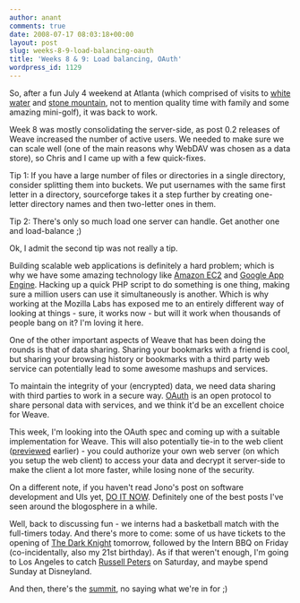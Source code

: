 ```yaml
---
author: anant
comments: true
date: 2008-07-17 08:03:18+00:00
layout: post
slug: weeks-8-9-load-balancing-oauth
title: 'Weeks 8 & 9: Load balancing, OAuth'
wordpress_id: 1129
---
```


So, after a fun July 4 weekend at Atlanta (which comprised of visits to [white water](http://replay.waybackmachine.org/20080928114646/http://www.sixflags.com/whitewater/index.aspx) and [stone mountain](http://replay.waybackmachine.org/20080928114646/http://www.stonemountainpark.com/), not to mention quality time with family and some amazing mini-golf), it was back to work.

Week 8 was mostly consolidating the server-side, as post 0.2 releases of Weave increased the number of active users. We needed to make sure we can scale well (one of the main reasons why WebDAV was chosen as a data store), so Chris and I came up with a few quick-fixes.

Tip 1: If you have a large number of files or directories in a single directory, consider splitting them into buckets. We put usernames with the same first letter in a directory, sourceforge takes it a step further by creating one-letter directory names and then two-letter ones in them.

Tip 2: There's only so much load one server can handle. Get another one and load-balance ;)

Ok, I admit the second tip was not really a tip.

Building scalable web applications is definitely a hard problem; which is why we have some amazing technology like [Amazon EC2](http://replay.waybackmachine.org/20080928114646/http://www.kix.in/blog/aws.amazon.com/ec2) and [Google App Engine](http://replay.waybackmachine.org/20080928114646/http://code.google.com/appengine/). Hacking up a quick PHP script to do something is one thing, making sure a million users can use it simultaneously is another. Which is why working at the Mozilla Labs has exposed me to an entirely different way of looking at things - sure, it works now - but will it work when thousands of people bang on it? I'm loving it here.

One of the other important aspects of Weave that has been doing the rounds is that of data sharing. Sharing your bookmarks with a friend is cool, but sharing your browsing history or bookmarks with a third party web service can potentially lead to some awesome mashups and services.

To maintain the integrity of your (encrypted) data, we need data sharing with third parties to work in a secure way. [OAuth](http://replay.waybackmachine.org/20080928114646/http://oauth.net/) is an open protocol to share personal data with services, and we think it'd be an excellent choice for Weave.

This week, I'm looking into the OAuth spec and coming up with a suitable implementation for Weave. This will also potentially tie-in to the web client ([previewed](/2008/06/07/week-3-web-client-for-weave/) earlier) - you could authorize your own web server (on which you setup the web client) to access your data and decrypt it server-side to make the client a lot more faster, while losing none of the security.

On a different note, if you haven't read Jono's post on software development and UIs yet, [DO IT NOW](http://replay.waybackmachine.org/20080928114646/http://jonoscript.wordpress.com/2008/07/17/these-things-i-believe/). Definitely one of the best posts I've seen around the blogosphere in a while.

Well, back to discussing fun - we interns had a basketball match with the full-timers today. And there's more to come: some of us have tickets to the opening of [The Dark Knight](http://replay.waybackmachine.org/20080928114646/http://thedarkknight.warnerbros.com/) tomorrow, followed by the Intern BBQ on Friday (co-incidentally, also my 21st birthday). As if that weren't enough, I'm going to Los Angeles to catch [Russell Peters](http://replay.waybackmachine.org/20080928114646/http://www.thegroveofanaheim.com/events/show.aspx?ID=1368) on Saturday, and maybe spend Sunday at Disneyland.

And then, there's the [summit](http://replay.waybackmachine.org/20080928114646/http://wiki.mozilla.org/Summit2008), no saying what we're in for ;)
